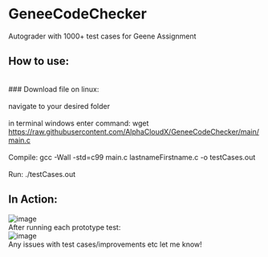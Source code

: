 # GeneeCodeChecker
Autograder with 1000+ test cases for Geene Assignment

## How to use:<br>
<br>### Download file on linux:<br>
<br>navigate to your desired folder<br>
<br>in terminal windows enter command: wget https://raw.githubusercontent.com/AlphaCloudX/GeneeCodeChecker/main/main.c<br>
<br>Compile: gcc -Wall -std=c99 main.c lastnameFirstname.c -o testCases.out<br>
<br>Run: ./testCases.out<br>

## In Action:
![image](https://github.com/AlphaCloudX/GeneeCodeChecker/assets/66267343/a6d85306-ae68-44c9-a2da-3615503a1e0c)
<br>After running each prototype test:<br>
![image](https://github.com/AlphaCloudX/GeneeCodeChecker/assets/66267343/ba45400d-2e52-4c2c-9196-f0fb2627a27b)
<br>
Any issues with test cases/improvements etc let me know!
